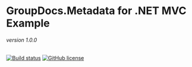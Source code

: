 # GroupDocs.Metadata for .NET MVC Example
###### version 1.0.0

[![Build status](https://ci.appveyor.com/api/projects/status/t40gr8bgr1msty7c?svg=true)](https://ci.appveyor.com/project/bobkovalex/groupdocs-metadata-for-net-mvc)
[![GitHub license](https://img.shields.io/github/license/groupdocs-metadata/GroupDocs.Metadata-for-.NET-MVC.svg)](https://github.com/groupdocs-metadata/GroupDocs.Metadata-for-.NET-MVC/blob/master/LICENSE)

